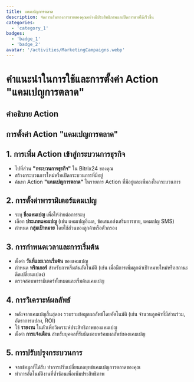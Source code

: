 ```yaml
---
title: แคมเปญการตลาด
description: จัดการเส้นทางการขายของคุณอย่างมีประสิทธิภาพและปิดการขายได้เร็วขึ้น
categories: 
  - 'category_1'
badges: 
  - 'badge_1'
  - 'badge_2'
avatar: '/activities/MarketingCampaigns.webp'
---
```

# คำแนะนำในการใช้และการตั้งค่า Action "แคมเปญการตลาด"

## คำอธิบาย Action

## **การตั้งค่า Action "แคมเปญการตลาด"**

## 1. การเพิ่ม Action เข้าสู่กระบวนการธุรกิจ
- ไปที่ส่วน **"กระบวนการธุรกิจ"** ใน Bitrix24 ของคุณ
- สร้างกระบวนการใหม่หรือเปิดกระบวนการที่มีอยู่
- ค้นหา Action **"แคมเปญการตลาด"** ในรายการ Action ที่มีอยู่และเพิ่มลงในกระบวนการ

## 2. การตั้งค่าพารามิเตอร์แคมเปญ
- ระบุ **ชื่อแคมเปญ** เพื่อให้ง่ายต่อการระบุ
- เลือก **ประเภทแคมเปญ** (เช่น แคมเปญอีเมล, ข้อเสนอส่งเสริมการขาย, แคมเปญ SMS)
- กำหนด **กลุ่มเป้าหมาย** โดยใช้ส่วนของลูกค้าหรือตัวกรอง

## 3. การกำหนดเวลาและการเริ่มต้น
- ตั้งค่า **วันที่และเวลาเริ่มต้น** ของแคมเปญ
- กำหนด **ทริกเกอร์** สำหรับการเริ่มต้นอัตโนมัติ (เช่น เมื่อมีการเพิ่มลูกค้าเป้าหมายใหม่หรือสถานะดีลเปลี่ยนแปลง)
- ตรวจสอบพารามิเตอร์ทั้งหมดและเริ่มต้นแคมเปญ

## 4. การวิเคราะห์ผลลัพธ์
- หลังจากแคมเปญสิ้นสุดลง รวบรวมข้อมูลผลลัพธ์โดยอัตโนมัติ (เช่น จำนวนลูกค้าที่มีส่วนร่วม, อัตราการแปลง, ROI)
- ใช้ **รายงาน** ในตัวเพื่อวิเคราะห์ประสิทธิภาพของแคมเปญ
- ตั้งค่า **การแจ้งเตือน** สำหรับบุคคลที่รับผิดชอบพร้อมผลลัพธ์ของแคมเปญ

## 5. การปรับปรุงกระบวนการ
- จากข้อมูลที่ได้รับ ทำการปรับเปลี่ยนกลยุทธ์แคมเปญการตลาดของคุณ
- ทำการอัตโนมัติงานที่ซ้ำซ้อนเพื่อเพิ่มประสิทธิภาพ